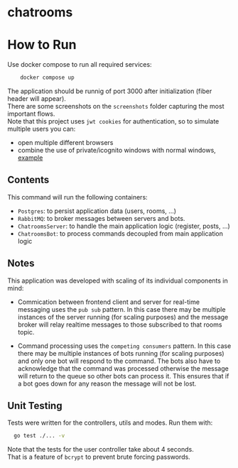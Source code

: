 # chatrooms

# How to Run

Use docker compose to run all required services:

```sh
    docker compose up
```

The application should be runnig of port 3000 after initialization (fiber header will appear).   
There are some screenshots on the `screenshots` folder capturing the most important flows.      
Note that this project uses `jwt cookies` for authentication, so to simulate multiple users you can:    
- open multiple different browsers 
- combine the use of private/icognito windows with normal windows, [example](./screenshots//live-chat.gif)

## Contents
This command will run the following containers:

- `Postgres`: to persist application data (users, rooms, ...)
- `RabbitMQ`: to broker messages between servers and bots.
- `ChatroomsServer`: to handle the main application logic (register, posts, ...)
- `ChatroomsBot`: to process commands decoupled from main application logic

## Notes
This application was developed with scaling of its individual components in mind:

- Commication between frontend client and server for real-time messaging uses
  the `pub sub` pattern. In this case there may be multiple instances of the
  server running (for scaling purposes) and the message broker will relay 
  realtime messages to those subscribed to that rooms topic.

- Command processing uses the `competing consumers` pattern. In this case there
  may be multiple instances of bots running (for scaling purposes) and
  only one bot will respond to the command. The bots also have to acknowledge
  that the command was processed otherwise the message will return to the queue
  so other bots can process it. This ensures that if a bot goes down for any
  reason the message will not be lost.

## Unit Testing

Tests were written for the controllers, utils and modes. Run them with:

```sh
  go test ./... -v
```

Note that the tests for the user controller take about 4 seconds.   
That is a feature of `bcrypt` to prevent brute forcing passwords.